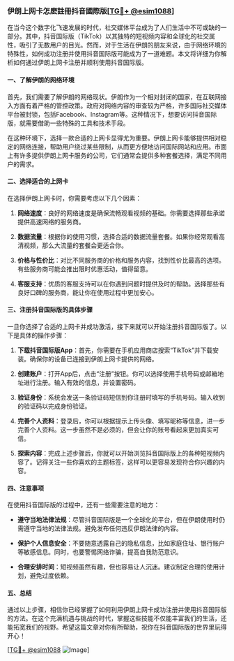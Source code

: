 ### 伊朗上网卡怎麽註冊抖音國際版[[TG💪+ @esim1088](https://t.me/s/esim1088)]

在当今这个数字化飞速发展的时代，社交媒体平台成为了人们生活中不可或缺的一部分。其中，抖音国际版（TikTok）以其独特的短视频内容和全球化的社交属性，吸引了无数用户的目光。然而，对于生活在伊朗的朋友来说，由于网络环境的特殊性，如何成功注册并使用抖音国际版可能成为了一道难题。本文将详细为你解析如何通过伊朗上网卡注册并顺利使用抖音国际版。

#### 一、了解伊朗的网络环境

首先，我们需要了解伊朗的网络现状。伊朗作为一个相对封闭的国家，在互联网接入方面有着严格的管控政策。政府对网络内容的审查较为严格，许多国际社交媒体平台被封锁，包括Facebook、Instagram等。这种情况下，想要访问抖音国际版，就需要借助一些特殊的工具和技术手段。

在这种环境下，选择一款合适的上网卡显得尤为重要。伊朗上网卡能够提供相对稳定的网络连接，帮助用户绕过某些限制，从而更方便地访问国际网站和应用。市面上有许多提供伊朗上网卡服务的公司，它们通常会提供多种套餐选择，满足不同用户的需求。

#### 二、选择适合的上网卡

在选择伊朗上网卡时，你需要考虑以下几个因素：

1. **网络速度**：良好的网络速度是确保流畅观看视频的基础。你需要选择那些承诺提供高速网络的服务商。
   
2. **数据流量**：根据你的使用习惯，选择合适的数据流量套餐。如果你经常观看高清视频，那么大流量的套餐会更适合你。

3. **价格与性价比**：对比不同服务商的价格和服务内容，找到性价比最高的选项。有些服务商可能会推出限时优惠活动，值得留意。

4. **客服支持**：优质的客服支持可以在你遇到问题时提供及时的帮助。选择那些有良好口碑的服务商，能让你在使用过程中更加安心。

#### 三、注册抖音国际版的具体步骤

一旦你选择了合适的上网卡并成功激活，接下来就可以开始注册抖音国际版了。以下是具体的操作步骤：

1. **下载抖音国际版App**：首先，你需要在手机应用商店搜索“TikTok”并下载安装。确保你的设备已连接到伊朗上网卡提供的网络。

2. **创建账户**：打开App后，点击“注册”按钮。你可以选择使用手机号码或邮箱地址进行注册。输入有效的信息，并设置密码。

3. **验证身份**：系统会发送一条验证码短信到你注册时填写的手机号码。输入收到的验证码以完成身份验证。

4. **完善个人资料**：登录后，你可以根据提示上传头像、填写昵称等信息，进一步完善个人资料。这一步虽然不是必须的，但会让你的账号看起来更加真实可信。

5. **探索内容**：完成上述步骤后，你就可以开始浏览抖音国际版上的各种短视频内容了。记得关注一些你喜欢的主题标签，这样可以更容易发现符合你兴趣的内容。

#### 四、注意事项

在使用抖音国际版的过程中，还有一些需要注意的地方：

- **遵守当地法律法规**：尽管抖音国际版是一个全球化的平台，但在伊朗使用时仍需遵守当地的法律法规。避免发布任何违反伊朗法律的内容。

- **保护个人信息安全**：不要随意透露自己的隐私信息，比如家庭住址、银行账户等敏感信息。同时，也要警惕网络诈骗，提高自我防范意识。

- **合理安排时间**：短视频虽然有趣，但也容易让人沉迷。建议制定合理的使用计划，避免过度依赖。

#### 五、总结

通过以上步骤，相信你已经掌握了如何利用伊朗上网卡成功注册并使用抖音国际版的方法。在这个充满机遇与挑战的时代，掌握这些技能不仅能丰富我们的生活，还能拓宽我们的视野。希望这篇文章对你有所帮助，祝你在抖音国际版的世界里玩得开心！

[[TG💪+ @esim1088](https://t.me/s/esim1088) ![Image](https://i.postimg.cc/4NQfJmqS/Snipaste-2025-05-13-00-14-12.png)]